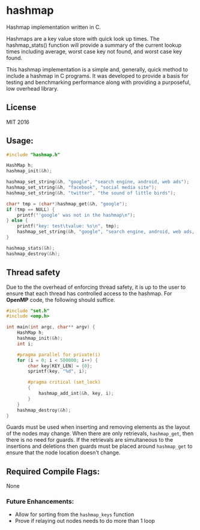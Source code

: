 # hashmap
Hashmap implementation written in C.

Hashmaps are a key value store with quick look up times. The hashmap_stats()
function will provide a summary of the current lookup times including average,
worst case key not found, and worst case key found.

This hashmap implementation is a simple and, generally, quick method to include
a hashmap in C programs. It was developed to provide a basis for testing and
benchmarking performance along with providing a purposeful, low overhead
library.

## License
MIT 2016

## Usage:
``` c
#include "hashmap.h"

HashMap h;
hashmap_init(&h);

hashmap_set_string(&h, "google", "search engine, android, web ads");
hashmap_set_string(&h, "facebook", "social media site");
hashmap_set_string(&h, "twitter", "the sound of little birds");

char* tmp = (char*)hashmap_get(&h, "google");
if (tmp == NULL) {
    printf("'google' was not in the hashmap\n");
} else {
    printf("key: test\tvalue: %s\n", tmp);
    hashmap_set_string(&h, "google", "search engine, android, web ads, and automobiles");
}

hashmap_stats(&h);
hashmap_destroy(&h);
```

## Thread safety

Due to the the overhead of enforcing thread safety, it is up to the user to
ensure that each thread has controlled access to the hashmap. For **OpenMP**
code, the following should suffice.

``` c
#include "set.h"
#include <omp.h>

int main(int argc, char** argv) {
    HashMap h;
    hashmap_init(&h);
    int i;

    #pragma parallel for private(i)
    for (i = 0; i < 500000; i++) {
        char key[KEY_LEN] = {0};
        sprintf(key, "%d", i);

        #pragma critical (set_lock)
        {
            hashmap_add_int(&h, key, i);
        }
    }
    hashmap_destroy(&h);
}
```

Guards must be used when inserting and removing elements as the layout of the
nodes may change. When there are only retrievals, `hashmap_get`, then there is
no need for guards. If the retrievals are simultaneous to the insertions and
deletions then guards must be placed around `hashmap_get` to ensure that the
node location doesn't change. 

## Required Compile Flags:
None

### Future Enhancements:
* Allow for sorting from the `hashmap_keys` function
* Prove if relaying out nodes needs to do more than 1 loop
